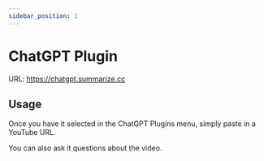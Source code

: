 ```yaml
---
sidebar_position: 1
---
```


# ChatGPT Plugin

URL: https://chatgpt.summarize.cc

## Usage

Once you have it selected in the ChatGPT Plugins menu, simply paste in a YouTube URL.

You can also ask it questions about the video.
